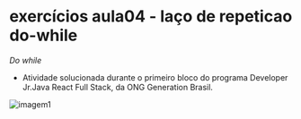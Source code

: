 # exercícios aula04 - laço de repeticao do-while

*Do while*
- Atividade solucionada durante o primeiro bloco do programa Developer Jr.Java React Full Stack, da ONG Generation Brasil.

![imagem1](https://media.licdn.com/dms/image/D5612AQGYcGWOcuIXPQ/article-cover_image-shrink_600_2000/0/1716285788691?e=2147483647&v=beta&t=efSnLkmH26heHzEad9AXt57khb2ooXBq383wLuW3XME)
